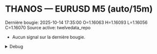 # THANOS — EURUSD M5 (auto/15m)
Dernière bougie: 2025-10-14 17:35:00  O=1.16063  H=1.16093  L=1.16056  C=1.16070
Source active: twelvedata_repo

- Aucun signal sur la dernière bougie.

<details><summary>Debug</summary>

- TD_API_KEY manquant.

</details>